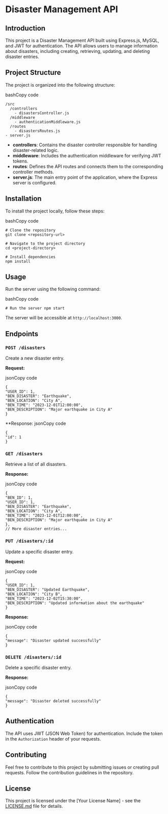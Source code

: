 # Disaster Management API

## Introduction

This project is a Disaster Management API built using Express.js, MySQL, and JWT for authentication. The API allows users to manage information about disasters, including creating, retrieving, updating, and deleting disaster entries.

## Project Structure

The project is organized into the following structure:

bashCopy code

```
/src
  /controllers
    - disastersController.js
  /middleware
    - authenticationMiddleware.js
  /routes
    - disastersRoutes.js
- server.js
```

- **controllers**: Contains the disaster controller responsible for handling disaster-related logic.
- **middleware**: Includes the authentication middleware for verifying JWT tokens.
- **routes**: Defines the API routes and connects them to the corresponding controller methods.
- **server.js**: The main entry point of the application, where the Express server is configured.

## Installation

To install the project locally, follow these steps:

bashCopy code

```
# Clone the repository
git clone <repository-url>

# Navigate to the project directory
cd <project-directory>

# Install dependencies
npm install
```

## Usage

Run the server using the following command:

bashCopy code

`# Run the server npm start`

The server will be accessible at `http://localhost:3000`.

## Endpoints

### `POST /disasters`

Create a new disaster entry.

**Request:**

jsonCopy code

```
{ 
"USER_ID": 1, 
"BEN_DISASTER": "Earthquake", 
"BEN_LOCATION": "City A", 
"BEN_TIME": "2023-12-01T12:00:00", 
"BEN_DESCRIPTION": "Major earthquake in City A" 
}
```

**Response:
jsonCopy code

```
{
"id": 1
}
```

### `GET /disasters`

Retrieve a list of all disasters.

**Response:**

jsonCopy code

```
{
"BEN_ID": 1,
"USER_ID": 1,
"BEN_DISASTER": "Earthquake",
"BEN_LOCATION": "City A",
"BEN_TIME": "2023-12-01T12:00:00",
"BEN_DESCRIPTION": "Major earthquake in City A"
},
// More disaster entries...
```

### `PUT /disasters/:id`

Update a specific disaster entry.

**Request:**

jsonCopy code

```
{ 
"USER_ID": 1,
"BEN_DISASTER": "Updated Earthquake",
"BEN_LOCATION": "City B",
"BEN_TIME": "2023-12-02T15:30:00",
"BEN_DESCRIPTION": "Updated information about the earthquake"
}
```

**Response:**

jsonCopy code

```
{
"message": "Disaster updated successfully"
}
```

### `DELETE /disasters/:id`

Delete a specific disaster entry.

**Response:**

jsonCopy code

```
{
"message": "Disaster deleted successfully"
}
```

## Authentication

The API uses JWT (JSON Web Token) for authentication. Include the token in the `Authorization` header of your requests.

## Contributing

Feel free to contribute to this project by submitting issues or creating pull requests. Follow the contribution guidelines in the repository.

## License

This project is licensed under the [Your License Name] - see the [LICENSE.md](https://chat.openai.com/c/LICENSE.md) file for details.
